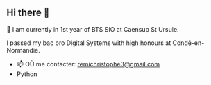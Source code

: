 ## Hi there 👋

  🌱 I am currently in 1st year of BTS SIO at Caensup St Ursule.

I passed my bac pro Digital Systems with high honours at Condé-en-Normandie.


- 📫 OÙ me contacter: remichristophe3@gmail.com 
-  Python

<!--
**Remi61/Remi61** is a ✨ _special_ ✨ repository because its `README.md` (this file) appears on your GitHub profile.

Here are some ideas to get you started:

- 🔭 I’m currently working on ...
- 🌱 I’m currently learning ...
- 👯 I’m looking to collaborate on ...
- 🤔 I’m looking for help with ...
- 💬 Ask me about ...
- 📫 How to reach me: ...
- 😄 Pronouns: ...
- ⚡ Fun fact: ...
-->
